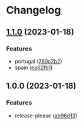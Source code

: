 # Changelog

## [1.1.0](https://github.com/aopopov90/release-test/compare/v1.0.0...v1.1.0) (2023-01-18)


### Features

* portugal ([760c2b2](https://github.com/aopopov90/release-test/commit/760c2b243574a78e0e4dd016d0e096057032c719))
* spain ([ea62fb1](https://github.com/aopopov90/release-test/commit/ea62fb155865007683d6800fe99b390e94ecb479))

## 1.0.0 (2023-01-18)


### Features

* release-please ([ab96d13](https://github.com/aopopov90/release-test/commit/ab96d131b39503012475350be498bdab4c7fce08))
